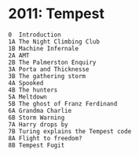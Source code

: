 # 2011: Tempest

    0  Introduction
    1A The Night Climbing Club
    1B Machine Infernale
    2A AMT
    2B The Palmerston Enquiry
    3A Porta and Thicknesse
    3B The gathering storm
    4A Spooked
    4B The hunters
    5A Meltdown
    5B The ghost of Franz Ferdinand
    6A Grandma Charlie
    6B Storm Warning
    7A Harry drops by
    7B Turing explains the Tempest code
    8A Flight to freedom?
    8B Tempest Fugit

